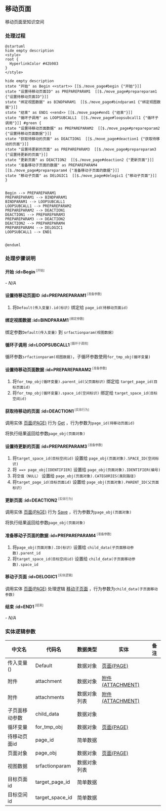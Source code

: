## 移动页面 <!-- {docsify-ignore-all} -->

   移动页面至知识空间

### 处理过程

```plantuml
@startuml
hide empty description
<style>
root {
  HyperlinkColor #42b983
}
</style>

hide empty description
state "开始" as Begin <<start>> [[$./move_page#begin {"开始"}]]
state "设置待移动页面ID" as PREPAREPARAM1  [[$./move_page#prepareparam1 {"设置待移动页面ID"}]]
state "绑定视图数据" as BINDPARAM1  [[$./move_page#bindparam1 {"绑定视图数据"}]]
state "结束" as END1 <<end>> [[$./move_page#end1 {"结束"}]]
state "循环子调用" as LOOPSUBCALL1  [[$./move_page#loopsubcall1 {"循环子调用"}]] #green {
state "设置待移动页面数据" as PREPAREPARAM2  [[$./move_page#prepareparam2 {"设置待移动页面数据"}]]
state "获取待移动的页面" as DEACTION1  [[$./move_page#deaction1 {"获取待移动的页面"}]]
state "设置待更新的页面" as PREPAREPARAM3  [[$./move_page#prepareparam3 {"设置待更新的页面"}]]
state "更新页面" as DEACTION2  [[$./move_page#deaction2 {"更新页面"}]]
state "准备移动子页面的数据" as PREPAREPARAM4  [[$./move_page#prepareparam4 {"准备移动子页面的数据"}]]
state "移动子页面" as DELOGIC1  [[$./move_page#delogic1 {"移动子页面"}]]
}


Begin --> PREPAREPARAM1
PREPAREPARAM1 --> BINDPARAM1
BINDPARAM1 --> LOOPSUBCALL1
LOOPSUBCALL1 --> PREPAREPARAM2
PREPAREPARAM2 --> DEACTION1
DEACTION1 --> PREPAREPARAM3
PREPAREPARAM3 --> DEACTION2
DEACTION2 --> PREPAREPARAM4
PREPAREPARAM4 --> DELOGIC1
LOOPSUBCALL1 --> END1


@enduml
```


### 处理步骤说明

#### 开始 :id=Begin<sup class="footnote-symbol"> <font color=gray size=1>[开始]</font></sup>



*- N/A*
#### 设置待移动页面ID :id=PREPAREPARAM1<sup class="footnote-symbol"> <font color=gray size=1>[准备参数]</font></sup>



1. 将`Default(传入变量).id(标识)` 绑定给  `page_id(待移动页面id)`

#### 绑定视图数据 :id=BINDPARAM1<sup class="footnote-symbol"> <font color=gray size=1>[绑定参数]</font></sup>



绑定参数`Default(传入变量)` 到 `srfactionparam(视图数据)`
#### 循环子调用 :id=LOOPSUBCALL1<sup class="footnote-symbol"> <font color=gray size=1>[循环子调用]</font></sup>



循环参数`srfactionparam(视图数据)`，子循环参数使用`for_tmp_obj(循环变量)`
#### 设置待移动页面数据 :id=PREPAREPARAM2<sup class="footnote-symbol"> <font color=gray size=1>[准备参数]</font></sup>



1. 将`for_tmp_obj(循环变量).parent_id(父页面标识)` 绑定给  `target_page_id(目标页面id)`
2. 将`for_tmp_obj(循环变量).space_id(空间标识)` 绑定给  `target_space_id(目标空间id)`

#### 获取待移动的页面 :id=DEACTION1<sup class="footnote-symbol"> <font color=gray size=1>[实体行为]</font></sup>



调用实体 [页面(PAGE)](module/Wiki/article_page.md) 行为 [Get](module/Wiki/article_page#行为) ，行为参数为`page_id(待移动页面id)`

将执行结果返回给参数`page_obj(页面对象)`

#### 设置待更新的页面 :id=PREPAREPARAM3<sup class="footnote-symbol"> <font color=gray size=1>[准备参数]</font></sup>



1. 将`target_space_id(目标空间id)` 设置给  `page_obj(页面对象).SPACE_ID(空间标识)`
2. 将` ==> page_obj[IDENTIFIER]` 设置给  `page_obj(页面对象).IDENTIFIER(编号)`
3. 将`空值（NULL）` 设置给  `page_obj(页面对象).CATEGORIES(类别路径)`
4. 将`target_page_id(目标页面id)` 设置给  `page_obj(页面对象).PARENT_ID(父页面标识)`

#### 更新页面 :id=DEACTION2<sup class="footnote-symbol"> <font color=gray size=1>[实体行为]</font></sup>



调用实体 [页面(PAGE)](module/Wiki/article_page.md) 行为 [Save](module/Wiki/article_page#行为) ，行为参数为`page_obj(页面对象)`

将执行结果返回给参数`page_obj(页面对象)`

#### 准备移动子页面的数据 :id=PREPAREPARAM4<sup class="footnote-symbol"> <font color=gray size=1>[准备参数]</font></sup>



1. 将`page_obj(页面对象).ID(标识)` 设置给  `child_data(子页面移动参数).parent_id`
2. 将`target_space_id(目标空间id)` 设置给  `child_data(子页面移动参数).space_id`

#### 移动子页面 :id=DELOGIC1<sup class="footnote-symbol"> <font color=gray size=1>[实体逻辑]</font></sup>



调用实体 [页面(PAGE)](module/Wiki/article_page.md) 处理逻辑 [移动子页面]((module/Wiki/article_page/logic/move_child_page.md)) ，行为参数为`child_data(子页面移动参数)`

#### 结束 :id=END1<sup class="footnote-symbol"> <font color=gray size=1>[结束]</font></sup>



*- N/A*



### 实体逻辑参数

|    中文名   |    代码名    |  数据类型    |  实体   |备注 |
| --------| --------| -------- | -------- | --------   |
|传入变量(<i class="fa fa-check"/></i>)|Default|数据对象|[页面(PAGE)](module/Wiki/article_page.md)||
|附件|attachment|数据对象|[附件(ATTACHMENT)](module/Base/attachment.md)||
|附件|attachments|数据对象列表|[附件(ATTACHMENT)](module/Base/attachment.md)||
|子页面移动参数|child_data|数据对象|||
|循环变量|for_tmp_obj|数据对象|[页面(PAGE)](module/Wiki/article_page.md)||
|待移动页面id|page_id|简单数据|||
|页面对象|page_obj|数据对象|[页面(PAGE)](module/Wiki/article_page.md)||
|视图数据|srfactionparam|数据对象列表|||
|目标页面id|target_page_id|简单数据|||
|目标空间id|target_space_id|简单数据|||
